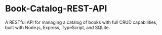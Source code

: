 # Book-Catalog-REST-API
A RESTful API for managing a catalog of books with full CRUD capabilities, built with Node.js, Express, TypeScript, and SQLite.
